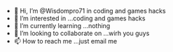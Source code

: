 - 👋 Hi, I’m @Wisdompro71 in coding and games hacks 
- 👀 I’m interested in ...coding and games hacks
- 🌱 I’m currently learning ...nothing
- 💞️ I’m looking to collaborate on ...wirh you guys
- 📫 How to reach me ...just email me 

<!---
Wisdompro71/Wisdompro71 is a ✨ special ✨ repository because its `README.md` (this file) appears on your GitHub profile.
You can click the Preview link to take a look at your changes.
--->
